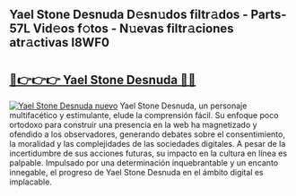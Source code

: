 ## Yael Stone Desnuda D𝚎sn𝚞dos filtr𝚊dos - Parts-57L Vid𝚎os f𝚘tos - N𝚞evas filtr𝚊ciones atr𝚊ctivas I8WF0

# <h2><a href="http://mb6dk5.tromn.icu/?c=Yael+Stone+Desnuda">🔗👉👉👉 Yael Stone Desnuda 🔗🔗</a></h2>

[![Yael Stone Desnuda nuevo](https://i.imgur.com/pEAQMta.gif)](http://mb6dk5.tromn.icu/?c=Yael+Stone+Desnuda)
Yael Stone Desnuda, un personaje multifacético y estimulante, elude la comprensión fácil. Su enfoque poco ortodoxo para construir una presencia en la web ha magnetizado y ofendido a los observadores, generando debates sobre el consentimiento, la moralidad y las complejidades de las sociedades digitales. A pesar de la incertidumbre de sus acciones futuras, su impacto en la cultura en línea es palpable. Impulsado por una determinación inquebrantable y un encanto innegable, el progreso de Yael Stone Desnuda en el ámbito digital es implacable.
